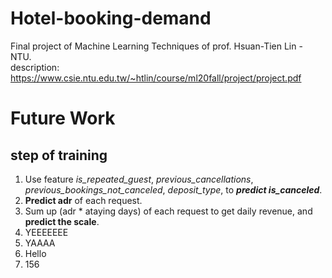 # Hotel-booking-demand
Final project of Machine Learning Techniques of prof. Hsuan-Tien Lin - NTU.  
description: https://www.csie.ntu.edu.tw/~htlin/course/ml20fall/project/project.pdf
# Future Work
## step of training
1. Use feature *is_repeated_guest*, *previous_cancellations*, *previous_bookings_not_canceled*, *deposit_type*, to ***predict is_canceled***.
2. **Predict adr** of each request.
3. Sum up (adr * ataying days) of each request to get daily revenue, and **predict the scale**.
99. YEEEEEEE
100. YAAAA
101. Hello
102. 156
